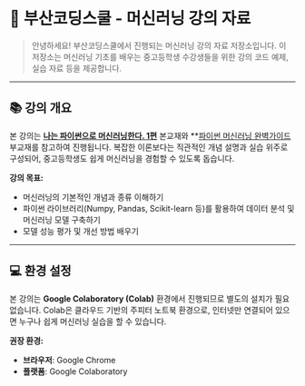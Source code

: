 # 🚀 부산코딩스쿨 - 머신러닝 강의 자료

> 안녕하세요\! 부산코딩스쿨에서 진행되는 머신러닝 강의 자료 저장소입니다. 이 저장소는 머신러닝 기초를 배우는 중고등학생 수강생들을 위한 강의 코드 예제, 실습 자료 등을 제공합니다.

-----

## 📚 강의 개요

본 강의는 **[나는 파이썬으로 머신러닝한다. 1편](https://product.kyobobook.co.kr/detail/S000061352066)** 본교재와 **[파이썬 머신러닝 완벽가이드](https://product.kyobobook.co.kr/detail/S000001766511)부교재를 참고하여 진행됩니다.
복잡한 이론보다는 직관적인 개념 설명과 실습 위주로 구성되어, 중고등학생도 쉽게 머신러닝을 경험할 수 있도록 돕습니다.

**강의 목표:**

  * 머신러닝의 기본적인 개념과 종류 이해하기
  * 파이썬 라이브러리(Numpy, Pandas, Scikit-learn 등)를 활용하여 데이터 분석 및 머신러닝 모델 구축하기
  * 모델 성능 평가 및 개선 방법 배우기

-----

## 💻 환경 설정

본 강의는 **Google Colaboratory (Colab)** 환경에서 진행되므로 별도의 설치가 필요 없습니다. Colab은 클라우드 기반의 주피터 노트북 환경으로, 인터넷만 연결되어 있으면 누구나 쉽게 머신러닝 실습을 할 수 있습니다.

**권장 환경:**

  * **브라우저**: Google Chrome
  * **플랫폼**: Google Colaboratory
